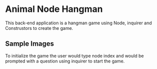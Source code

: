# Animal Node Hangman

This back-end application is a hangman game using Node, inquirer and Construstors to create the game.

## Sample Images
 
 To initialize the game the user would type node index and would be prompted with a question using inquirer to start the game. 